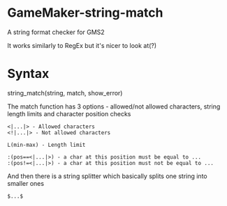# GameMaker-string-match
A string format checker for GMS2

It works similarly to RegEx but it's nicer to look at(?)

# Syntax
string_match(string, match, show_error)

The match function has 3 options - allowed/not allowed characters, string length limits and character position checks
```
<|...|> - Allowed characters
<!|...|> - Not allowed characters

L(min-max) - Length limit

:(pos==<|...|>) - a char at this position must be equal to ...
:(pos!=<|...|>) - a char at this position must not be equal to ...
```
And then there is a string splitter which basically splits one string into smaller ones
```
$...$
```
